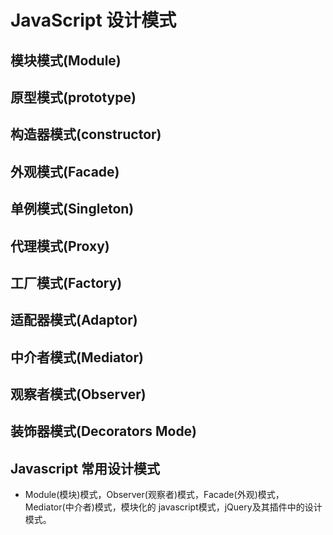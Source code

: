 # JavaScript 设计模式
## 模块模式(Module)
## 原型模式(prototype)
## 构造器模式(constructor)
## 外观模式(Facade)
## 单例模式(Singleton)
## 代理模式(Proxy)
## 工厂模式(Factory)
## 适配器模式(Adaptor)
## 中介者模式(Mediator)
## 观察者模式(Observer)
## 装饰器模式(Decorators Mode)
## Javascript 常用设计模式
* Module(模块)模式，Observer(观察者)模式，Facade(外观)模式，Mediator(中介者)模式，模块化的 javascript模式，jQuery及其插件中的设计模式。
